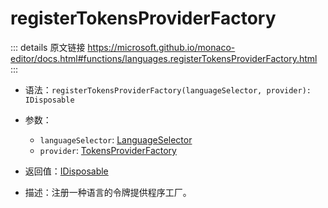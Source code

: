 # registerTokensProviderFactory

<backTop />
        
::: details 原文链接
https://microsoft.github.io/monaco-editor/docs.html#functions/languages.registerTokensProviderFactory.html
:::

- 语法：`registerTokensProviderFactory(languageSelector, provider): IDisposable`

- 参数：
  - `languageSelector`: [LanguageSelector](/api/languages/LanguageSelector.md)
  - `provider`: [TokensProviderFactory](/api/languages/TokensProviderFactory.md)

- 返回值：[IDisposable](/api/IDisposable.md)

- 描述：注册一种语言的令牌提供程序工厂。